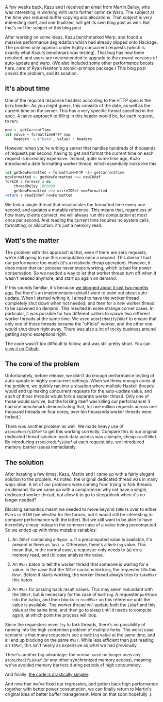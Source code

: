 A few weeks back, Kazu and I received an email from Martin Bailey, who was
interesting in working with us to further optimize Warp. The subject at the
time was reduced buffer copying and allocations. That subject is very
interesting itself, and one finalized, will get its own blog post as well. But
that's *not* the subject of this blog post.

After working on some ideas, Kazu benchmarked Warp, and found a massive
performance degredation which had already slipped onto Hackage. The problem
only appears under highly concurrent requests (which is exactly what Kazu's
benchmark was testing). That bug has now been resolved, and users are
recommended to upgrade to the newest versions of auto-update and warp. (We also
included some other performance boosts here, care of Ryan Newton's
atomic-primops package.) This blog post covers the problem, and its solution.

## It's about time

One of the required response headers according to the HTTP spec is the `Date`
header. As you might guess, this consists of the date, as well as the current
time on the server. This has a very specific format specified in the spec. A
naive approach to filling in this header would be, for each request, to run:

```haskell
now <- getCurrentTime
let value = formatTimeHTTP now
    headers' = ("Date", value) : headers
```

However, when you're writing a server that handles hundreds of thousands of
requests per second, having to get and format the current time on each request
is incredibly expensive. Instead, quite some time ago, Kazu introduced a date
formatting worker thread, which essentially looks like this:

```haskell
let getNowFormatted = formatTimeHTTP <$> getCurrentTime
nowFormatted <- getNowFormatted >>= newIORef
forkIO $ forever $ do
    threadDelay 1000000
    getNowFormatted >>= writeIORef nowFormatted
return $ readIORef nowFormatted
```

We fork a single thread that recalculates the formatted time every one second,
and updates a mutable reference.  This means that, regardless of how many
clients connect, we will always run this computation at most once per second.
And reading the current time requires no system calls, formatting, or
allocation: it's just a memory read.

## Watt's the matter

The problem with this approach is that, even if there are zero requests, we're
still going to run this computation once a second. This doesn't hurt our
performance too much (it's a relatively cheap operation). However, it does mean
that our process never stops working, which is bad for power conservation. So
we needed a way to let that worker thread turn off when it wasn't needed
anymore, and start up again on demand.

If this sounds familiar, it's because [we blogged about it just two months
ago](http://www.yesodweb.com/blog/2014/08/announcing-auto-update). But there's
an implementation detail I want to point out about auto-update. When I started
writing it, I aimed to have the worker thread completely shut down when not
needed, and then for a *new* worker thread to be spawned on demand. This
resulted in some strange corner cases. In particular, it was possible for two
different callers to spawn two different worker threads at the same time. We
used `atomicModifyIORef` to ensure that only one of those threads became the
"official" worker, and the other one would shut down right away. There was also
a lot of tricky business around getting async exceptions right.

The code wasn't too difficult to follow, and was still pretty short. You can
[view it on
Github](https://github.com/yesodweb/wai/blob/auto-update/0.1.1.3/auto-update/Control/AutoUpdate.hs).

## The core of the problem

Unfortunately, before release, we didn't do enough performance testing of
auto-update in highly concurrent settings. When we threw enough cores at the
problem, we quickly ran into a situation where multiple Haskell threads would
end up making concurrent requests for the auto-update value, and *each of those
threads* would fork a separate worker thread. Only one of those would survive,
but the forking itself was killing our performance! (I had one benchmark
demonstrating that, for one million requests across one thousand threads on
four cores, over ten thousands worker threads were forked.)

There was another problem as well. We made heavy use of `atomicModifyIORef` to
get this working correctly. Compare this to our original dedicated thread
solution: each data access was a simple, cheap `readIORef`. By introducing
`atomicModifyIORef` at each request site, we introduced memory barrier issues
immediately.

## The solution

After iterating a few times, Kazu, Martin and I came up with a fairly elegant
solution to the problem. As noted, the original dedicated thread was in many
ways ideal. A lot of our problems were coming from trying to fork threads on
demand. So we came up with a compromise: why not have a single, dedicated
worker thread, but allow it to go to sleep/block when it's no longer needed?

Blocking semantics meant we needed to move beyond `IORef`s over to either
`MVar`s or STM (we elected for the former, but it would still be interesting to
compare performance with the latter). But we still want to be able to have
incredibly cheap lookup in the common case of a value being precomputed. So we
ended up with three mutable variables:

1. An `IORef` containing a `Maybe a`. If a precomputed value is available, it's
   present in there as `Just a`. Otherwise, there's a `Nothing` value. This
   mean that, in the normal case, a requester only needs to (a) do a memory read,
   and (b) case analyze the value.

2. An `MVar` baton to tell the worker thread that someone is waiting for a
   value. In the case that the `IORef` contains `Nothing`, the requester fills
   this `MVar`. Before it starts working, the worker thread always tries to
   `takeMVar` this baton.

3. An `MVar` for passing back result values. This may seem redundant with the
   `IORef`, but is necessary for the case of `Nothing`. A requester `putMVar`s
   into the baton, and then blocks in `readMVar` on this reference until the value
   is available. The worker thread will update both the `IORef` and this value at
   the same time, and then go to sleep until it needs to compute again, at which
   point the process will loop.

Since the requesters never try to fork threads, there's no possibility of
running into the high contention problem of multiple forks. The worst case
scenario is that many requesters see a `Nothing` value at the same time, and
all end up blocking on the same `MVar`. While less efficient than just reading
an `IORef`, this isn't nearly as expensive as what we had previously.

There's another big advantage: the normal case no longer uses any
`atomicModifyIORef` (or any other synchronized memory access), meaning we've
avoided memory barriers during periods of high concurrency.

And finally: [the code is drastically
simpler](https://github.com/yesodweb/wai/blob/auto-update/0.1.1.4/auto-update/Control/AutoUpdate.hs).

And now that we've fixed our regression, and gotten back high performance
together with better power consumption, we can finally return to Martin's
original idea of better buffer management. More on that soon hopefully :).
